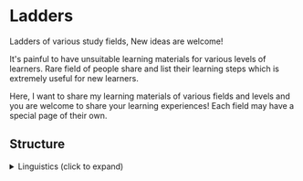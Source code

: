 # Ladders

Ladders of various study fields, New ideas are welcome!

It's painful to have unsuitable learning materials for various
levels of learners. Rare field of people share and list their learning
steps which is extremely useful for new learners.

Here, I want to share my learning materials of various fields and levels and
you are welcome to share your learning experiences! Each field may have a
special page of their own.


## Structure

<details>
<summary>Linguistics (click to expand)</summary>

<details><summary>&nbsp;&nbsp;&nbsp;&nbsp;Chinese</summary>
</details>
<details><summary>English</summary>
</details>
<details><summary>Japanese</summary>
</details>
<details><summary>Math</summary>
    <details><summary><a href="./Linguistics/Math/Probability.org">Probability</a></summary>
    </details>
</details>
<details><summary>Music</summary>
    <details><summary><a href="./Linguistics/Music/Theory.org">Theory</a></summary>
    </details>
    <details><summary><a href="./Linguistics/Music/Piano.org">Piano</a></summary>
    </details>
    <details><summary><a href="./Linguistics/Music/Guitar.org">Guitar</a></summary>
    </details>
</details>
<details><summary>Programming</summary>
    <details><summary>Scala</summary>
    </details>
    <details><summary>C++</summary>
    </details>
    <details><summary>Haskell</summary>
    </details>
    <details><summary>Rust</summary>
    </details>
    <details><summary>Coq</summary>
    </details>
    <details><summary>C</summary>
    </details>
    <details><summary>Java</summary>
    </details>
    <details><summary>Python</summary>
    </details>
</details>

</details>


